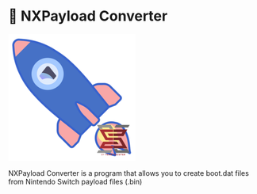 # 🚀 NXPayload Converter

<img src="https://github.com/MurasakiNX/NXPayload-Converter/blob/main/NXPayload%20Converter.png?raw=true">

NXPayload Converter is a program that allows you to create boot.dat files from Nintendo Switch payload files (.bin)